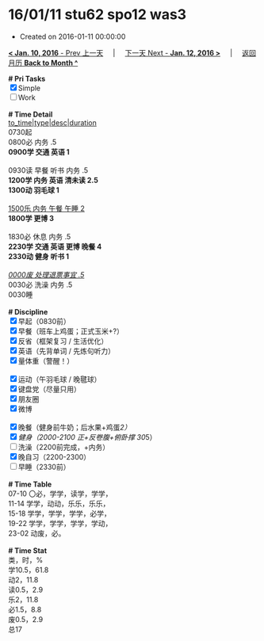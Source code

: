 # 16/01/11 stu62 spo12 was3

- Created on 2016-01-11 00:00:00

[**< Jan. 10, 2016** - Prev 上一天](_archived/lifelogs/2016/01/d10.md) &nbsp; &nbsp; | &nbsp; &nbsp; [下一天 Next - **Jan. 12, 2016 >**](_archived/lifelogs/2016/01/d12.md) &nbsp; &nbsp; |  &nbsp; &nbsp; [返回月历 **Back to Month ^**](_archived/lifelogs/2016/01/index.md)
<br/><div><b># Pri Tasks</b></div><div><input checked="true" type="checkbox"/>Simple</div><div><input type="checkbox"/>Work</div><div><br/></div><div><b># Time Detail</b></div><div><u>to_time|type|desc|duration</u></div><div>0730起</div><div>0800必 内务 .5</div><div><b>0900学 交通 英语 1</b></div><div><br/></div><div>0930读 早餐 听书 内务 .5</div><div><b>1200学 内务 英语 清未读 2.5</b></div><div><b>1300动 羽毛球 1</b></div><div><br/></div><div><u>1500乐 内务 午餐 午睡 2</u></div><div><b>1800学 更博 3</b></div><div><br/></div><div>1830必 休息 内务 .5</div><div><b>2230学 交通 英语 更博 晚餐 4</b></div><div><b>2330动 健身 听书 1</b></div><div><br/></div><div><u><i>0000废 处理退票事宜 .5</i></u></div><div>0030必 洗澡 内务 .5</div><div>0030睡</div><div><br/></div><div><b># Discipline</b></div><div><input checked="true" type="checkbox"/>早起（0830前）</div><div><input checked="true" type="checkbox"/>早餐（班车上鸡蛋；正式玉米+?）</div><div><input checked="true" type="checkbox"/>反省（框架复习 / 生活优化）</div><div><input checked="true" type="checkbox"/>英语（先背单词 / 先炼句听力）</div><div><input checked="true" type="checkbox"/>量体重（警醒！）</div><div><br/></div><div><input checked="true" type="checkbox"/>运动（午羽毛球 / 晚毽球）</div><div><input checked="true" type="checkbox"/>键盘党（尽量只用）</div><div><input checked="true" type="checkbox"/>朋友圈</div><div><input checked="true" type="checkbox"/>微博</div><div><br/></div><div><input checked="true" type="checkbox"/>晚餐（健身前牛奶；后水果+鸡蛋*2）</div><div><input checked="true" type="checkbox"/>健身（2000-2100 正+反卷腹+俯卧撑 30*5）</div><div><input type="checkbox"/>洗澡（2200前完成，+内务）</div><div><input checked="true" type="checkbox"/>晚自习（2200-2300）</div><div><input type="checkbox"/>早睡（2330前）</div><div><br/></div><div><b># Time Table</b></div><div>07-10 〇必，学学，读学，学学，</div><div>11-14 学学，动动，乐乐，乐乐，</div><div>15-18 学学，学学，学学，必学，</div><div>19-22 学学，学学，学学，学动，</div><div>23-02 动废，必。</div><div><br/></div><div><b># Time Stat</b></div><div>类，时，%</div><div>学10.5，61.8</div><div>动2，11.8</div><div>读0.5，2.9</div><div>乐2，11.8</div><div>必1.5，8.8</div><div>废0.5，2.9</div><div>总17</div>
